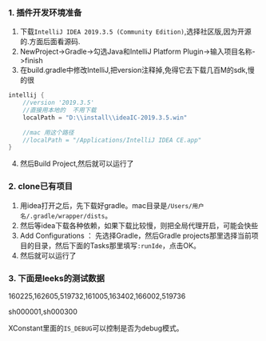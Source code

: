 
### 1. 插件开发环境准备

1. 下载`IntelliJ IDEA 2019.3.5 (Community Edition)`,选择社区版,因为开源的.方面后面看源码.
2. NewProject->Gradle->勾选Java和IntelliJ Platform Plugin->输入项目名称->finish
3. 在build.gradle中修改IntelliJ,把version注释掉,免得它去下载几百M的sdk,慢的很

```java
intellij {
    //version '2019.3.5'
    //直接用本地的  不用下载
    localPath = "D:\\install\\ideaIC-2019.3.5.win"
    
    //mac 用这个路径
    //localPath = "/Applications/IntelliJ IDEA CE.app"
}
```
4. 然后Build Project,然后就可以运行了

### 2. clone已有项目

1. 用idea打开之后，先下载好gradle。mac目录是`/Users/用户名/.gradle/wrapper/dists`。
2. 然后等idea下载各种依赖，如果下载比较慢，则把全局代理开启，可能会快些
3. Add Configurations ： 先选择Gradle，然后Gradle projects那里选择当前项目的目录，然后下面的Tasks那里填写`:runIde`，点击OK。
4. 然后就可以运行了

### 3. 下面是leeks的测试数据

160225,162605,519732,161005,163402,166002,519736

sh000001,sh000300

XConstant里面的`IS_DEBUG`可以控制是否为debug模式。